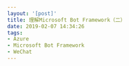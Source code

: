 ```yaml
---
layout: '[post]'
title: 理解Microsoft Bot Framework（二）
date: 2019-02-07 14:34:26
tags:
- Azure
- Microsoft Bot Framework
- WeChat
---
```

<!-- more -->